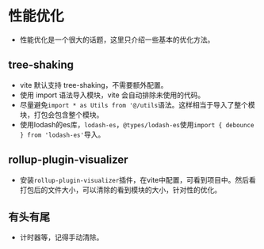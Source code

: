 # 性能优化

- 性能优化是一个很大的话题，这里只介绍一些基本的优化方法。

## tree-shaking

- vite 默认支持 tree-shaking，不需要额外配置。
- 使用 import 语法导入模块，vite 会自动排除未使用的代码。
- 尽量避免`import * as Utils from '@/utils`语法。这样相当于导入了整个模块，打包会包含整个模块。
- 使用lodash的es库，`lodash-es`，`@types/lodash-es`使用`import { debounce } from 'lodash-es'`导入。

## rollup-plugin-visualizer

- 安装`rollup-plugin-visualizer`插件，在vite中配置，可看到项目中。然后看打包后的文件大小，可以清除的看到模块的大小，针对性的优化。

## 有头有尾

- 计时器等，记得手动清除。
